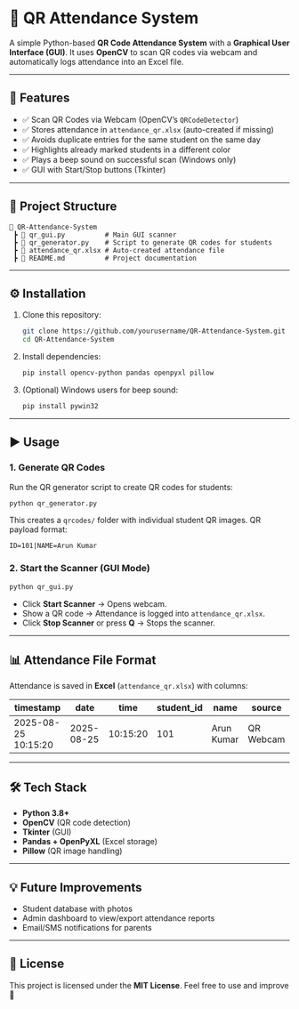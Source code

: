 # 📸 QR Attendance System

A simple Python-based **QR Code Attendance System** with a **Graphical User Interface (GUI)**.
It uses **OpenCV** to scan QR codes via webcam and automatically logs attendance into an Excel file.

---

## 🚀 Features

* ✅ Scan QR Codes via Webcam (OpenCV’s `QRCodeDetector`)
* ✅ Stores attendance in `attendance_qr.xlsx` (auto-created if missing)
* ✅ Avoids duplicate entries for the same student on the same day
* ✅ Highlights already marked students in a different color
* ✅ Plays a beep sound on successful scan (Windows only)
* ✅ GUI with Start/Stop buttons (Tkinter)

---

## 📂 Project Structure

```
📁 QR-Attendance-System
 ┣ 📄 qr_gui.py          # Main GUI scanner
 ┣ 📄 qr_generator.py    # Script to generate QR codes for students
 ┣ 📄 attendance_qr.xlsx # Auto-created attendance file
 ┣ 📄 README.md          # Project documentation
```

---

## ⚙️ Installation

1. Clone this repository:

   ```bash
   git clone https://github.com/yourusername/QR-Attendance-System.git
   cd QR-Attendance-System
   ```

2. Install dependencies:

   ```bash
   pip install opencv-python pandas openpyxl pillow
   ```

3. (Optional) Windows users for beep sound:

   ```bash
   pip install pywin32
   ```

---

## ▶️ Usage

### 1. Generate QR Codes

Run the QR generator script to create QR codes for students:

```bash
python qr_generator.py
```

This creates a `qrcodes/` folder with individual student QR images.
QR payload format:

```
ID=101|NAME=Arun Kumar
```

### 2. Start the Scanner (GUI Mode)

```bash
python qr_gui.py
```

* Click **Start Scanner** → Opens webcam.
* Show a QR code → Attendance is logged into `attendance_qr.xlsx`.
* Click **Stop Scanner** or press **Q** → Stops the scanner.

---

## 📊 Attendance File Format

Attendance is saved in **Excel** (`attendance_qr.xlsx`) with columns:

| timestamp           | date       | time     | student\_id | name       | source    |
| ------------------- | ---------- | -------- | ----------- | ---------- | --------- |
| 2025-08-25 10:15:20 | 2025-08-25 | 10:15:20 | 101         | Arun Kumar | QR Webcam |

---

## 🛠️ Tech Stack

* **Python 3.8+**
* **OpenCV** (QR code detection)
* **Tkinter** (GUI)
* **Pandas + OpenPyXL** (Excel storage)
* **Pillow** (QR image handling)

---

## 💡 Future Improvements

* Student database with photos
* Admin dashboard to view/export attendance reports
* Email/SMS notifications for parents

---

## 📜 License

This project is licensed under the **MIT License**.
Feel free to use and improve 🚀
